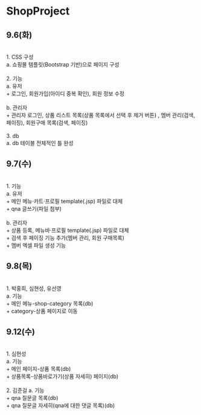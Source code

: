 # ShopProject

## 9.6(화)
<br>
1. CSS 구성 <br>
 a. 쇼핑몰 템플릿(Bootstrap 기반)으로 페이지 구성 <br>
<br>
2. 기능 <br>
 a. 유저 <br>
  + 로그인, 회원가입(아이디 중복 확인), 회원 정보 수정 <br>
<br>
 b. 관리자 <br>
  + 관리자 로그인, 상품 리스트 목록(상품 목록에서 선택 후 제거 버튼) , 멤버 관리(검색, 페이징), 회원구매 목록(검색, 페이징)<br>
<br>
3. db <br>
 a. db 테이블 전체적인 틀 완성<br>

## 9.7(수)

<br>
1. 기능 <br>
 a. 유저 <br>
  + 메인 메뉴·카트·프로필 template(.jsp) 파일로 대체<br>
  + qna 글쓰기(파일 첨부)<br>
<br>
 b. 관리자 <br>
  + 상품 등록, 메뉴바·프로필 template(.jsp) 파일로 대체 <br>
  + 검색 후 페이징 기능 추가(멤버 관리, 회원 구매목록) <br>
  + 멤버 엑셀 파일 생성 기능 <br>
  
## 9.8(목)

<br>
1. 박홍희, 심현성, 유선영 <br>
 a. 기능 <br>
  + 메인 메뉴-shop-category 목록(db) <br>
  + category-상품 페이지로 이동 <br>

## 9.12(수)

<br>
1. 심현성<br>
 a. 기능 <br>
 + 메인 페이지-상품 목록(db) <br>
 + 상품목록-상품바로가기(상품 자세히) 페이지(db) <br>
<br>
2. 김준걸
 a. 기능 <br>
 + qna 질문글 목록(db) <br>
 + qna 질문글 자세히(qna에 대한 댓글 목록)(db) <br>
